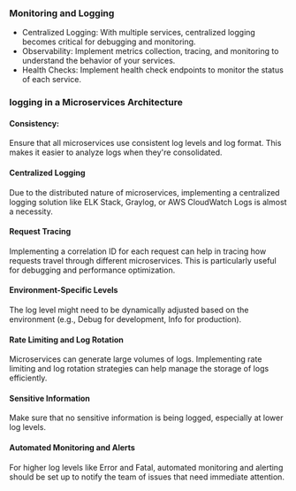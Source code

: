### Monitoring and Logging

- Centralized Logging: With multiple services, centralized logging becomes critical for debugging and monitoring.
- Observability: Implement metrics collection, tracing, and monitoring to understand the behavior of your services.
- Health Checks: Implement health check endpoints to monitor the status of each service.


### logging in a Microservices Architecture
#### Consistency:
Ensure that all microservices use consistent log levels and log format. This makes it easier to analyze logs when they're consolidated.

#### Centralized Logging
Due to the distributed nature of microservices, implementing a centralized logging solution like ELK Stack, Graylog, or AWS CloudWatch Logs is almost a necessity.

#### Request Tracing
Implementing a correlation ID for each request can help in tracing how requests travel through different microservices. This is particularly useful for debugging and performance optimization.

#### Environment-Specific Levels
The log level might need to be dynamically adjusted based on the environment (e.g., Debug for development, Info for production).

#### Rate Limiting and Log Rotation
Microservices can generate large volumes of logs. Implementing rate limiting and log rotation strategies can help manage the storage of logs efficiently.

#### Sensitive Information
Make sure that no sensitive information is being logged, especially at lower log levels.

#### Automated Monitoring and Alerts
For higher log levels like Error and Fatal, automated monitoring and alerting should be set up to notify the team of issues that need immediate attention.


